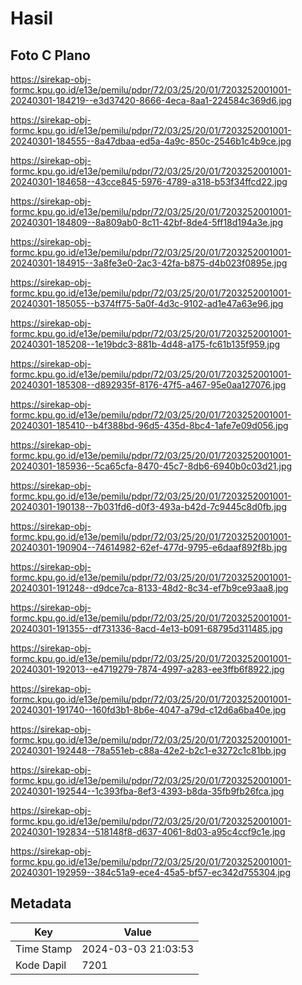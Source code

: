 # Hasil

## Foto C Plano

https://sirekap-obj-formc.kpu.go.id/e13e/pemilu/pdpr/72/03/25/20/01/7203252001001-20240301-184219--e3d37420-8666-4eca-8aa1-224584c369d6.jpg

https://sirekap-obj-formc.kpu.go.id/e13e/pemilu/pdpr/72/03/25/20/01/7203252001001-20240301-184555--8a47dbaa-ed5a-4a9c-850c-2546b1c4b9ce.jpg

https://sirekap-obj-formc.kpu.go.id/e13e/pemilu/pdpr/72/03/25/20/01/7203252001001-20240301-184658--43cce845-5976-4789-a318-b53f34ffcd22.jpg

https://sirekap-obj-formc.kpu.go.id/e13e/pemilu/pdpr/72/03/25/20/01/7203252001001-20240301-184809--8a809ab0-8c11-42bf-8de4-5ff18d194a3e.jpg

https://sirekap-obj-formc.kpu.go.id/e13e/pemilu/pdpr/72/03/25/20/01/7203252001001-20240301-184915--3a8fe3e0-2ac3-42fa-b875-d4b023f0895e.jpg

https://sirekap-obj-formc.kpu.go.id/e13e/pemilu/pdpr/72/03/25/20/01/7203252001001-20240301-185055--b374ff75-5a0f-4d3c-9102-ad1e47a63e96.jpg

https://sirekap-obj-formc.kpu.go.id/e13e/pemilu/pdpr/72/03/25/20/01/7203252001001-20240301-185208--1e19bdc3-881b-4d48-a175-fc61b135f959.jpg

https://sirekap-obj-formc.kpu.go.id/e13e/pemilu/pdpr/72/03/25/20/01/7203252001001-20240301-185308--d892935f-8176-47f5-a467-95e0aa127076.jpg

https://sirekap-obj-formc.kpu.go.id/e13e/pemilu/pdpr/72/03/25/20/01/7203252001001-20240301-185410--b4f388bd-96d5-435d-8bc4-1afe7e09d056.jpg

https://sirekap-obj-formc.kpu.go.id/e13e/pemilu/pdpr/72/03/25/20/01/7203252001001-20240301-185936--5ca65cfa-8470-45c7-8db6-6940b0c03d21.jpg

https://sirekap-obj-formc.kpu.go.id/e13e/pemilu/pdpr/72/03/25/20/01/7203252001001-20240301-190138--7b031fd6-d0f3-493a-b42d-7c9445c8d0fb.jpg

https://sirekap-obj-formc.kpu.go.id/e13e/pemilu/pdpr/72/03/25/20/01/7203252001001-20240301-190904--74614982-62ef-477d-9795-e6daaf892f8b.jpg

https://sirekap-obj-formc.kpu.go.id/e13e/pemilu/pdpr/72/03/25/20/01/7203252001001-20240301-191248--d9dce7ca-8133-48d2-8c34-ef7b9ce93aa8.jpg

https://sirekap-obj-formc.kpu.go.id/e13e/pemilu/pdpr/72/03/25/20/01/7203252001001-20240301-191355--df731336-8acd-4e13-b091-68795d311485.jpg

https://sirekap-obj-formc.kpu.go.id/e13e/pemilu/pdpr/72/03/25/20/01/7203252001001-20240301-192013--e4719279-7874-4997-a283-ee3ffb6f8922.jpg

https://sirekap-obj-formc.kpu.go.id/e13e/pemilu/pdpr/72/03/25/20/01/7203252001001-20240301-191740--160fd3b1-8b6e-4047-a79d-c12d6a6ba40e.jpg

https://sirekap-obj-formc.kpu.go.id/e13e/pemilu/pdpr/72/03/25/20/01/7203252001001-20240301-192448--78a551eb-c88a-42e2-b2c1-e3272c1c81bb.jpg

https://sirekap-obj-formc.kpu.go.id/e13e/pemilu/pdpr/72/03/25/20/01/7203252001001-20240301-192544--1c393fba-8ef3-4393-b8da-35fb9fb26fca.jpg

https://sirekap-obj-formc.kpu.go.id/e13e/pemilu/pdpr/72/03/25/20/01/7203252001001-20240301-192834--518148f8-d637-4061-8d03-a95c4ccf9c1e.jpg

https://sirekap-obj-formc.kpu.go.id/e13e/pemilu/pdpr/72/03/25/20/01/7203252001001-20240301-192959--384c51a9-ece4-45a5-bf57-ec342d755304.jpg


## Metadata

| Key        | Value               |
| ---------- | ------------------- |
| Time Stamp | 2024-03-03 21:03:53 |
| Kode Dapil | 7201                |



